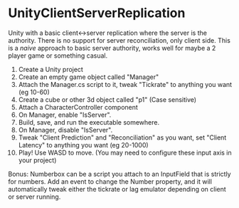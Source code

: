 # UnityClientServerReplication
Unity with a basic client&lt;->server replication where the server is the authority.
There is no support for server reconciliation, only client side. This is a *naive* approach to basic server authority, works well for maybe a 2 player game or something casual.

1) Create a Unity project
2) Create an empty game object called "Manager"
3) Attach the Manager.cs script to it, tweak "Tickrate" to anything you want (eg 10-60)
4) Create a cube or other 3d object called "p1" (Case sensitive)
5) Attach a CharacterController component
6) On Manager, enable "IsServer".
7) Build, save, and run the executable somewhere.
8) On Manager, disable "IsServer".
9) Tweak "Client Prediction" and "Reconciliation" as you want, set "Client Latency" to anything you want (eg 20-1000)
10) Play! Use WASD to move. (You may need to configure these input axis in your project)

Bonus:
Numberbox can be a script you attach to an InputField that is strictly for numbers. Add an event to change the Number property, and it will automatically tweak either the tickrate or lag emulator depending on client or server running.
